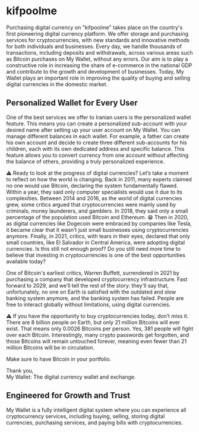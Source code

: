 # kifpoolme
Purchasing digital currency on "kifpoolme" takes place on the country's first pioneering digital currency platform. We offer storage and purchasing services for cryptocurrencies, with new standards and innovative methods for both individuals and businesses. Every day, we handle thousands of transactions, including deposits and withdrawals, across various areas such as Bitcoin purchases on My Wallet, without any errors. Our aim is to play a constructive role in increasing the share of e-commerce in the national GDP and contribute to the growth and development of businesses. Today, My Wallet plays an important role in improving the quality of buying and selling digital currencies in the domestic market.

## Personalized Wallet for Every User
One of the best services we offer to Iranian users is the personalized wallet feature. This means you can create a personalized sub-account with your desired name after setting up your user account on My Wallet. You can manage different balances in each wallet. For example, a father can create his own account and decide to create three different sub-accounts for his children, each with its own dedicated address and specific balance. This feature allows you to convert currency from one account without affecting the balance of others, providing a truly personalized experience.

⚠️ Ready to look at the progress of digital currencies? Let’s take a moment to reflect on how the world is changing. Back in 2011, many experts claimed no one would use Bitcoin, declaring the system fundamentally flawed. Within a year, they said only computer specialists would use it due to its complexities. Between 2014 and 2016, as the world of digital currencies grew, some critics argued that cryptocurrencies were mainly used by criminals, money launderers, and gamblers. In 2018, they said only a small percentage of the population used Bitcoin and Ethereum. 😁 Then in 2020, as digital currencies like Dogecoin were embraced by companies like Tesla, it became clear that it wasn’t just small businesses using cryptocurrencies anymore. Finally, in 2021, critics, with tears in their eyes, declared that only small countries, like El Salvador in Central America, were adopting digital currencies. Is this still not enough proof? Do you still need more time to believe that investing in cryptocurrencies is one of the best opportunities available today?

One of Bitcoin's earliest critics, Warren Buffett, surrendered in 2021 by purchasing a company that developed cryptocurrency infrastructure. Fast forward to 2029, and we’ll tell the rest of the story: they'll say that, unfortunately, no one on Earth is satisfied with the outdated and slow banking system anymore, and the banking system has failed. People are free to interact globally without limitations, using digital currencies.

⚠️ If you have the opportunity to buy cryptocurrencies today, don’t miss it. There are 8 billion people on Earth, but only 21 million Bitcoins will ever exist. That means only 0.0026 Bitcoins per person. Yes, 381 people will fight over each Bitcoin. Interestingly, many crypto passwords get forgotten, and those Bitcoins will remain untouched forever, meaning even fewer than 21 million Bitcoins will be in circulation.

Make sure to have Bitcoin in your portfolio.

Thank you,  
My Wallet: The digital currency wallet and exchange.

## Engineered for Growth and Trust
My Wallet is a fully intelligent digital system where you can experience all cryptocurrency services, including buying, selling, storing digital currencies, purchasing services, and paying bills with cryptocurrencies.
